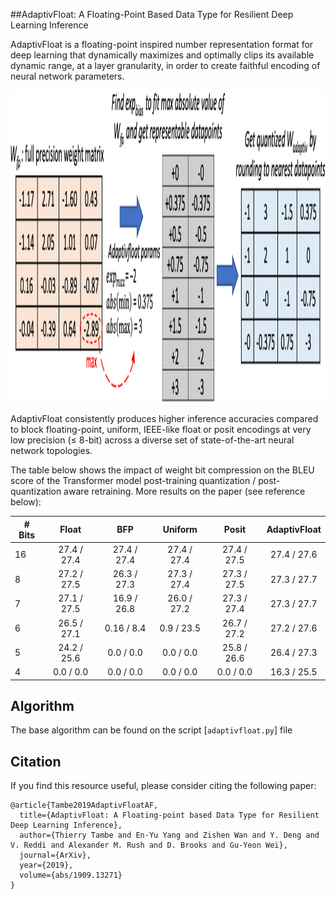 ##AdaptivFloat: A Floating-Point Based Data Type for Resilient Deep Learning Inference

AdaptivFloat is a floating-point inspired number representation format for deep learning that dynamically maximizes and optimally clips its available dynamic range, at a layer granularity, in order to create faithful encoding of neural network parameters.

<img src="images/adaptivfloat_quant_pic.png" width="600" height="500">

AdaptivFloat consistently produces higher inference accuracies compared to block floating-point, uniform, IEEE-like float or posit encodings at very low precision ($\leq$ 8-bit) across a diverse set of state-of-the-art neural network topologies.

The table below shows the impact of weight bit compression on the BLEU score of the Transformer model post-training quantization / post-quantization aware retraining. More results on the paper (see reference below):

| # Bits |                     Float                    |     BFP     |   Uniform   |    Posit    | AdaptivFloat |
|-------|:--------------------------------------------:|:-----------:|:-----------:|:-----------:|:------------:|
| 16    |                  27.4 / 27.4                 | 27.4 / 27.4 | 27.4 / 27.4 | 27.4 / 27.5 |  27.4 / 27.6 |
| 8     |                  27.2 / 27.5                 | 26.3 / 27.3 | 27.3 / 27.4 | 27.3 / 27.5 |  27.3 / 27.7 |
| 7     |                  27.1 / 27.5                 | 16.9 / 26.8 | 26.0 / 27.2 | 27.3 / 27.4 |  27.3 / 27.7 |
| 6     |                  26.5 / 27.1                 |  0.16 / 8.4 | 0.9  / 23.5 | 26.7 / 27.2 |  27.2 / 27.6 |
| 5     |                  24.2 / 25.6                 |  0.0 / 0.0  |  0.0 / 0.0  | 25.8 / 26.6 |  26.4 / 27.3 |
| 4     |                   0.0 / 0.0                  |  0.0 / 0.0  |  0.0 / 0.0  |  0.0 / 0.0  |  16.3 / 25.5 |

## Algorithm

The base algorithm can be found on the script [`adaptivfloat.py`] file

## Citation

If you find this resource useful, please consider citing the following paper:

```
@article{Tambe2019AdaptivFloatAF,
  title={AdaptivFloat: A Floating-point based Data Type for Resilient Deep Learning Inference},
  author={Thierry Tambe and En-Yu Yang and Zishen Wan and Y. Deng and V. Reddi and Alexander M. Rush and D. Brooks and Gu-Yeon Wei},
  journal={ArXiv},
  year={2019},
  volume={abs/1909.13271}
}
```
